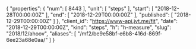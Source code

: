 {
  "properties": {
    "num": [
      8443
    ],
    "unit": [
      "steps"
    ],
    "start": [
      "2018-12-28T00:00:00Z"
    ],
    "end": [
      "2018-12-29T00:00:00Z"
    ],
    "published": [
      "2018-12-29T00:00:00Z"
    ]
  },
  "client_id": "https://www-api.jvt.me/fit",
  "date": "2018-12-29T00:00:00Z",
  "kind": "steps",
  "h": "h-measure",
  "slug": "2018/12/ahoov",
  "aliases": [
    "/mf2/be9e58bf-e6b8-416d-869f-6ee23a68e0aa/"
  ]
}
